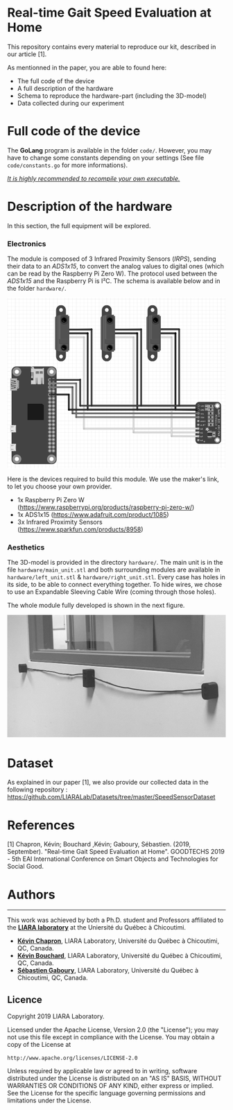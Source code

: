 # Real-time Gait Speed Evaluation at Home

This repository contains every material to reproduce our kit, described in our article [1].

As mentionned in the paper, you are able to found here: 
* The full code of the device
* A full description of the hardware
* Schema to reproduce the hardware-part (including the 3D-model)
* Data collected during our experiment

# Full code of the device
The **GoLang** program is available in the folder ```code/```.
However, you may have to change some constants depending on your settings (See file ```code/constants.go``` for more informations).

<u>_It is highly recommended to recompile your own executable._</u>

# Description of the hardware

In this section, the full equipment will be explored.

### Electronics
The module is composed of 3 Infrared Proximity Sensors (*IRPS*), sending their data to an *ADS1x15*,
to convert the analog values to digital ones (which can be read by the Raspberry Pi Zero W).
The protocol used between the *ADS1x15* and the Raspberry Pi is I²C.
The schema is available below and in the folder ```hardware/```.

![Hardware Schematics][hardware_schema]

Here is the devices required to build this module. We use the maker's link, to let you choose your own provider.
* 1x Raspberry Pi Zero W (<https://www.raspberrypi.org/products/raspberry-pi-zero-w/>)
* 1x ADS1x15 (<https://www.adafruit.com/product/1085>)
* 3x Infrared Proximity Sensors (<https://www.sparkfun.com/products/8958>)

### Aesthetics

The 3D-model is provided in the directory ```hardware/```.
The main unit is in the file ```hardware/main_unit.stl``` and both surrounding modules are available in ```hardware/left_unit.stl``` & ```hardware/right_unit.stl```.
Every case has holes in its side, to be able to connect everything together. To hide wires, we chose to use an Expandable Sleeving Cable Wire (coming through those holes).

The whole module fully developed is shown in the next figure.

![Full device][full_device]

# Dataset

As explained in our paper [1], we also provide our collected data in the following repository :
<https://github.com/LIARALab/Datasets/tree/master/SpeedSensorDataset>

# References

[1] Chapron, Kévin; Bouchard ,Kévin; Gaboury, Sébastien. (2019, September). "Real-time Gait Speed Evaluation at Home". GOODTECHS 2019 - 5th EAI International Conference on Smart Objects and Technologies for Social Good.


# Authors
---
This work was achieved by both a Ph.D. student and Professors affiliated to the **[LIARA laboratory](http://liara.uqac.ca/)** at the Uniersité du Québec à Chicoutimi.

* __[Kévin Chapron](kevin.chapron1@uqac.ca)__, LIARA Laboratory, Université du Québec à Chicoutimi, QC, Canada.
* __[Kévin Bouchard](Kevin_Bouchard@uqac.ca)__, LIARA Laboratory, Université du Québec à Chicoutimi, QC, Canada.
* __[Sébastien Gaboury](Sebastien_Gaboury@uqac.ca)__, LIARA Laboratory, Université du Québec à Chicoutimi, QC, Canada.

Licence
---
Copyright 2019 LIARA Laboratory.

Licensed under the Apache License, Version 2.0 (the "License");
you may not use this file except in compliance with the License.
You may obtain a copy of the License at

    http://www.apache.org/licenses/LICENSE-2.0

Unless required by applicable law or agreed to in writing, software
distributed under the License is distributed on an "AS IS" BASIS,
WITHOUT WARRANTIES OR CONDITIONS OF ANY KIND, either express or implied.
See the License for the specific language governing permissions and
limitations under the License.


[hardware_schema]: https://github.com/LIARALab/SpeedSensor/raw/master/hardware/Schema_device_bw.png "Hardware schematics"
[full_device]: https://github.com/LIARALab/SpeedSensor/raw/master/hardware/Photo_device_bw.png "Hardware Aesthetics"

